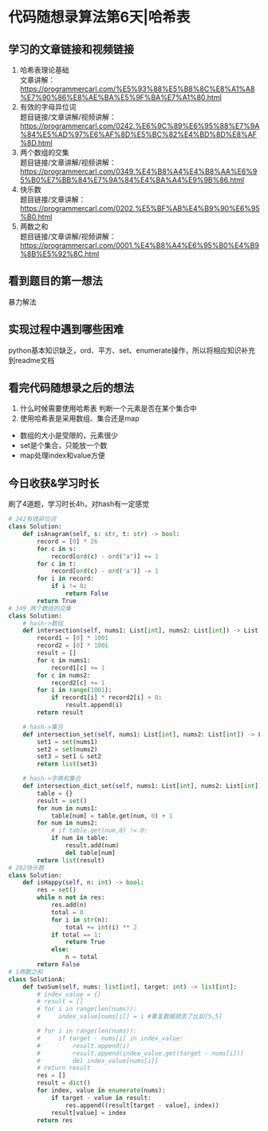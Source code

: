 # 代码随想录算法第6天|哈希表
## 学习的文章链接和视频链接
1. 哈希表理论基础  
文章讲解：https://programmercarl.com/%E5%93%88%E5%B8%8C%E8%A1%A8%E7%90%86%E8%AE%BA%E5%9F%BA%E7%A1%80.html  
242. 有效的字母异位词  
题目链接/文章讲解/视频讲解： https://programmercarl.com/0242.%E6%9C%89%E6%95%88%E7%9A%84%E5%AD%97%E6%AF%8D%E5%BC%82%E4%BD%8D%E8%AF%8D.html  
349. 两个数组的交集   
题目链接/文章讲解/视频讲解：https://programmercarl.com/0349.%E4%B8%A4%E4%B8%AA%E6%95%B0%E7%BB%84%E7%9A%84%E4%BA%A4%E9%9B%86.html  
202. 快乐数  
题目链接/文章讲解：https://programmercarl.com/0202.%E5%BF%AB%E4%B9%90%E6%95%B0.html  
1. 两数之和   
题目链接/文章讲解/视频讲解：https://programmercarl.com/0001.%E4%B8%A4%E6%95%B0%E4%B9%8B%E5%92%8C.html 
## 看到题目的第一想法
暴力解法
## 实现过程中遇到哪些困难 
python基本知识缺乏，ord、平方、set、enumerate操作，所以将相应知识补充到readme文档
## 看完代码随想录之后的想法 
1. 什么时候需要使用哈希表
判断一个元素是否在某个集合中
2. 使用哈希表是采用数组、集合还是map
* 数组的大小是受限的，元素很少
* set是个集合，只能放一个数
* map处理index和value方便
## 今日收获&学习时长
刷了4道题，学习时长4h，对hash有一定感觉
```Python
# 242有效异位词
class Solution:
    def isAnagram(self, s: str, t: str) -> bool:
        record = [0] * 26
        for c in s:
            record[ord(c) - ord("a")] += 1
        for c in t:
            record[ord(c) - ord('a')] -= 1
        for i in record:
            if i != 0:
                return False
        return True
# 349 两个数组的交集
class Solution:
    # hash->数组
    def intersection(self, nums1: List[int], nums2: List[int]) -> List[int]:
        record1 = [0] * 1001
        record2 = [0] * 1001
        result = []
        for c in nums1:
            record1[c] += 1
        for c in nums2:
            record2[c] += 1
        for i in range(1001):
            if record1[i] * record2[i] > 0:
                result.append(i)
        return result

    # hash->集合
    def intersection_set(self, nums1: List[int], nums2: List[int]) -> List[int]:
        set1 = set(nums1)
        set2 = set(nums2)
        set3 = set1 & set2
        return list(set3)

    # hash->字典和集合
    def intersection_dict_set(self, nums1: List[int], nums2: List[int]) -> List[int]:
        table = {}
        result = set()
        for num in nums1:
            table[num] = table.get(num, 0) + 1
        for num in nums2:
            # if table.get(num,0) != 0:
            if num in table:
                result.add(num)
                del table[num]
        return list(result)
# 202快乐数
class Solution:
    def isHappy(self, n: int) -> bool:
        res = set()
        while n not in res:
            res.add(n)
            total = 0
            for i in str(n):
                total += int(i) ** 2
            if total == 1:
                return True
            else:
                n = total
        return False
# 1两数之和
class SolutionA:
    def twoSum(self, nums: list[int], target: int) -> list[int]:
        # index_value = {}
        # result = []
        # for i in range(len(nums)):
        #     index_value[nums[i]] = i #重复数据就丢了比如[5,5]

        # for i in range(len(nums)):
        #     if target - nums[i] in index_value:
        #         result.append(i)
        #         result.append(index_value.get(target - nums[i]))
        #         del index_value[nums[i]]
        # return result
        res = []
        result = dict()
        for index, value in enumerate(nums):
            if target - value in result:
                res.append((result[target - value], index))
            result[value] = index
        return res
```